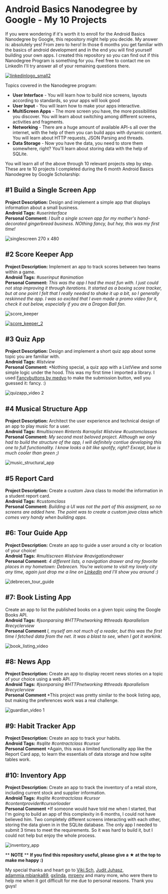 # Android Basics Nanodegree by Google - My 10 Projects
If you were wondering if it's worth it to enroll for the Android Basics Nanodegree by Google, this repository might help you decide.
My answer is: absolutely yes! From zero to hero! In those 6 months you get familiar with the basics of android development and in the end you will find yourself building your own apps. I created this repository so you can find out if this Nanodegree Program is something
for you. Feel free to contact me on LinkedIn I'll try answer all of your remaining questions there. 

[![linkedinlogo_small2](https://user-images.githubusercontent.com/14174276/28745063-23d50638-7470-11e7-8d1c-b7ad72d82879.jpg)](https://www.linkedin.com/in/gyorgyszabo/)

Topics covered in the Nanodegree program: 
- **User Interface** - You will learn how to build nice screens, layouts according to standards, so your apps will look good
- **User Input** - You will learn how to make your apps interactive.
- **MultiScreen Apps** - The more screen you have, the more possibilities you discover. You will learn about switching among different screens, activities and fragments. 
- **Networking** - There are a huge amount of available API-s all over the internet, with the help of them you can build apps with dynamic content. You will learn about HTTP requests, JSON Parsing and threads.
- **Data Storage** - Now you have the data, you need to store them somewhere, right? You'll learn about storing data with the help of SQLite.

You will learn all of the above through 10 relevant projects step by step. 
These are te 10 projects I completed during the 6 month Android Basics Nanodegree by Google Scholarship:

## #1 Build a Single Screen App
**Project Description:** Design and implement a simple app that displays information about a small business.  
**Android Tags:** *#userinterface*  
**Personal Comment:** *I built a single screen app for my mother's hand-decorated gingerbread business. NOthing fancy, but hey, this was my first time!*  

![singlescreen 270 x 480](https://user-images.githubusercontent.com/14174276/28498574-bde1ef72-6fa0-11e7-8cf2-c409b906c73e.jpg)

  
  
## #2 Score Keeper App
**Project Description:** Implement an app to track scores between two teams within a game.  
**Android Tags:** *#userinput #animation*  
**Personal Comment:** *This was the app I had the most fun with. I just could not stop improving it through iterations. It started as a boxing score tracker, but at one point I felt that I really needed to shake it up a bit, so I generally reskinned the app. I was so excited that I even made a promo video for it, check it out below, especially if you are a Dragon Ball fan.*

![score_keeper](https://user-images.githubusercontent.com/14174276/28498717-549ad232-6fa4-11e7-87c9-0bca194272c2.jpg)

[![score_keeper_2](https://user-images.githubusercontent.com/14174276/28498756-61e0a3d0-6fa5-11e7-8387-8c00faf43164.jpg)](https://www.youtube.com/watch?v=VUdXMtbXQ-U)




## #3 Quiz App
**Project Description:** Design and implement a short quiz app about some topic you are familiar with.  
**Android Tags:** *#listview*  
**Personal Comment:** *Nothing special, a quiz app with a ListView and some simple logic under the hood. This was my first time I imported a library. I used [Fancybuttons by medyo](https://github.com/medyo/Fancybuttons) to make the submission button, well you guessed it: fancy. :)  

![quizapp_video 2](https://user-images.githubusercontent.com/14174276/28499780-05ed3a0c-6fbe-11e7-8642-8005fe1a0429.gif)

  
  
  
## #4 Musical Structure App
**Project Description:** Architect the user experience and technical design of an app to play music for a user.  
**Android Tags:** *#multiscreen #intents #arraylist #listview #customclasses*  
**Personal Comment:** *My second most beloved project. Although we only had to build the structure of the app, I will definitely contiue developing this one to full functionality. I know looks a bit like spotify, right? Except, blue is much cooler than green ;)*

![music_structural_app](https://user-images.githubusercontent.com/14174276/28499793-7ecf6ec2-6fbe-11e7-9c95-cee08f827770.gif)

  
  
  
## #5 Report Card 
**Project Description:** Create a custom Java class to model the information in a student report card.  
**Android Tags:** *#customclass*  
**Personal Comment:** *Building a UI was not the part of this assigment, so no screens are added here. The point was to create a custom java class which comes very handy when building apps.*




## #6: Tour Guide App
**Project Description:** Create an app to guide a user around a city or location of your choice!  
**Android Tags:** *#multiscreen #listview #navigationdrawer*  
**Personal Comment:** *4 different lists, a navigation drawer and my favorite places in my hometown: Debrecen. You're welcome to visit my lovely city any time, again just drop me a line on [LinkedIn](https://www.linkedin.com/in/gyorgyszabo/) and I'll show you around :)*  

![debrecen_tour_guide](https://user-images.githubusercontent.com/14174276/28499967-4f43d8e8-6fc1-11e7-8159-315147ddb058.gif)
  
  
  
## #7: Book Listing App
Create an app to list the published books on a given topic using the Google Books API.  
**Android Tags:** *#jsonparsing #HTTPnetworking #threads #parallelism #recyclerview*   
**Personal Comment** *I, myself am not much of a reader, but this was the first time I fetched data from the net. It was a blast to see, when I got it workink.*  

![book_listing_video](https://user-images.githubusercontent.com/14174276/28500003-f03aed90-6fc1-11e7-8792-f483ac37e1e8.gif)
  
  
  
  
## #8: News App
**Project Description:** Create an app to display recent news stories on a topic of your choice using a web API.  
**Android Tags:** *#jsonparsing #HTTPnetworking #threads #parallelism #recyclerview*  
**Personal Comment** *This project was pretty similar to the book listing app, but making the preferences work was a real challenge. 

![guardian_video 1](https://user-images.githubusercontent.com/14174276/28500081-0b281686-6fc3-11e7-9213-94d27a384b1f.gif)
  
  
  
## #9: Habit Tracker App
**Project Description:** Create an app to track your habits.  
**Android Tags:** *#sqlite #contractclass #cursor*  
**Personal Comment** *Again, this was a limited functionality app like the Report Card app, to learn the essentials of data storage and how sqlite tables work.  
  
  
  
## #10: Inventory App
**Project Description:** Create an app to track the inventory of a retail store, including current stock and supplier information.  
**Android Tags:** *#sqlite #contractclass #cursor #contentprovider#cursorloader*  
**Personal Comment** *If someone would have told me when I started, that I'm going to build an app of this complexity in 6 months, I could not have believed him. Two completely different screens interacting with each other, storing the data given in in the SQLite database. The only app I needed to submit 3 times to meet the requirements. So it was hard to build it, but I could not help but enjoy the whole process.  

![inventory_app](https://user-images.githubusercontent.com/14174276/28500234-d63cc3c0-6fc4-11e7-9c8a-2c69f0f0f4c2.gif)
  
  
  
** **NOTE** ** **If you find this repository useful, please give a ★ at the top to make me happy :)**

My special thanks and heart go to [Viki.Sch](https://github.com/ananasz1), [Judit Juhasz](https://github.com/judit-juhasz), [adammia](https://github.com/adammia),[mbianka89](https://github.com/mbianka89), [gxlinda](https://github.com/gxlinda?tab=repositories), [mrpeny](https://github.com/mrpeny) and many more, who were there to help me when it got difficult for me due to personal reasons. Thank you guys!

